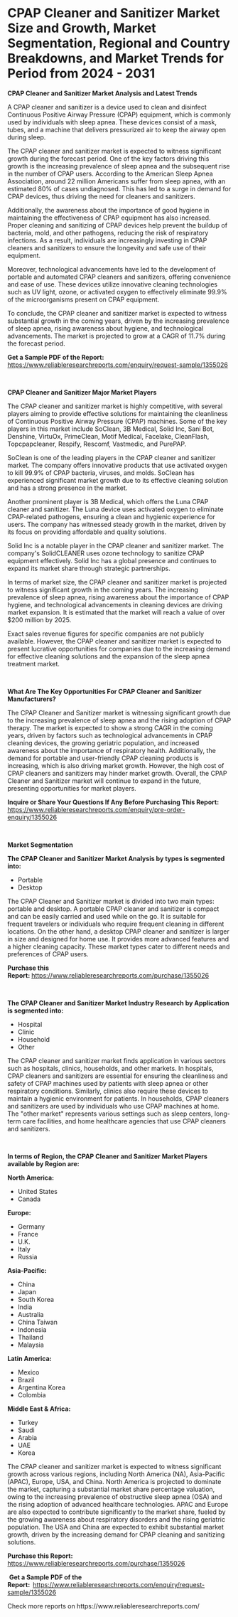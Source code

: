 <p><h1>CPAP Cleaner and Sanitizer Market Size and Growth, Market Segmentation, Regional and Country Breakdowns, and Market Trends for Period from 2024 -  2031</h1></p><p><strong>CPAP Cleaner and Sanitizer Market Analysis and Latest Trends</strong></p>
<p><p>A CPAP cleaner and sanitizer is a device used to clean and disinfect Continuous Positive Airway Pressure (CPAP) equipment, which is commonly used by individuals with sleep apnea. These devices consist of a mask, tubes, and a machine that delivers pressurized air to keep the airway open during sleep.</p><p>The CPAP cleaner and sanitizer market is expected to witness significant growth during the forecast period. One of the key factors driving this growth is the increasing prevalence of sleep apnea and the subsequent rise in the number of CPAP users. According to the American Sleep Apnea Association, around 22 million Americans suffer from sleep apnea, with an estimated 80% of cases undiagnosed. This has led to a surge in demand for CPAP devices, thus driving the need for cleaners and sanitizers.</p><p>Additionally, the awareness about the importance of good hygiene in maintaining the effectiveness of CPAP equipment has also increased. Proper cleaning and sanitizing of CPAP devices help prevent the buildup of bacteria, mold, and other pathogens, reducing the risk of respiratory infections. As a result, individuals are increasingly investing in CPAP cleaners and sanitizers to ensure the longevity and safe use of their equipment.</p><p>Moreover, technological advancements have led to the development of portable and automated CPAP cleaners and sanitizers, offering convenience and ease of use. These devices utilize innovative cleaning technologies such as UV light, ozone, or activated oxygen to effectively eliminate 99.9% of the microorganisms present on CPAP equipment.</p><p>To conclude, the CPAP cleaner and sanitizer market is expected to witness substantial growth in the coming years, driven by the increasing prevalence of sleep apnea, rising awareness about hygiene, and technological advancements. The market is projected to grow at a CAGR of 11.7% during the forecast period.</p></p>
<p><strong>Get a Sample PDF of the Report:&nbsp;</strong> <a href="https://www.reliableresearchreports.com/enquiry/request-sample/1355026">https://www.reliableresearchreports.com/enquiry/request-sample/1355026</a></p>
<p>&nbsp;</p>
<p><strong>CPAP Cleaner and Sanitizer Major Market Players</strong></p>
<p><p>The CPAP cleaner and sanitizer market is highly competitive, with several players aiming to provide effective solutions for maintaining the cleanliness of Continuous Positive Airway Pressure (CPAP) machines. Some of the key players in this market include SoClean, 3B Medical, Solid Inc, Sani Bot, Denshine, VirtuOx, PrimeClean, Motif Medical, Facelake, CleanFlash, Topcpapcleaner, Respify, Rescomf, Vastmedic, and PurePAP.</p><p>SoClean is one of the leading players in the CPAP cleaner and sanitizer market. The company offers innovative products that use activated oxygen to kill 99.9% of CPAP bacteria, viruses, and molds. SoClean has experienced significant market growth due to its effective cleaning solution and has a strong presence in the market.</p><p>Another prominent player is 3B Medical, which offers the Luna CPAP cleaner and sanitizer. The Luna device uses activated oxygen to eliminate CPAP-related pathogens, ensuring a clean and hygienic experience for users. The company has witnessed steady growth in the market, driven by its focus on providing affordable and quality solutions.</p><p>Solid Inc is a notable player in the CPAP cleaner and sanitizer market. The company's SolidCLEANER uses ozone technology to sanitize CPAP equipment effectively. Solid Inc has a global presence and continues to expand its market share through strategic partnerships.</p><p>In terms of market size, the CPAP cleaner and sanitizer market is projected to witness significant growth in the coming years. The increasing prevalence of sleep apnea, rising awareness about the importance of CPAP hygiene, and technological advancements in cleaning devices are driving market expansion. It is estimated that the market will reach a value of over $200 million by 2025.</p><p>Exact sales revenue figures for specific companies are not publicly available. However, the CPAP cleaner and sanitizer market is expected to present lucrative opportunities for companies due to the increasing demand for effective cleaning solutions and the expansion of the sleep apnea treatment market.</p></p>
<p>&nbsp;</p>
<p><strong>What Are The Key Opportunities For CPAP Cleaner and Sanitizer Manufacturers?</strong></p>
<p><p>The CPAP Cleaner and Sanitizer market is witnessing significant growth due to the increasing prevalence of sleep apnea and the rising adoption of CPAP therapy. The market is expected to show a strong CAGR in the coming years, driven by factors such as technological advancements in CPAP cleaning devices, the growing geriatric population, and increased awareness about the importance of respiratory health. Additionally, the demand for portable and user-friendly CPAP cleaning products is increasing, which is also driving market growth. However, the high cost of CPAP cleaners and sanitizers may hinder market growth. Overall, the CPAP Cleaner and Sanitizer market will continue to expand in the future, presenting opportunities for market players.</p></p>
<p><strong>Inquire or Share Your Questions If Any Before Purchasing This Report:</strong> <a href="https://www.reliableresearchreports.com/enquiry/pre-order-enquiry/1355026">https://www.reliableresearchreports.com/enquiry/pre-order-enquiry/1355026</a></p>
<p>&nbsp;</p>
<p><strong>Market Segmentation</strong></p>
<p><strong>The CPAP Cleaner and Sanitizer Market Analysis by types is segmented into:</strong></p>
<p><ul><li>Portable</li><li>Desktop</li></ul></p>
<p><p>The CPAP Cleaner and Sanitizer market is divided into two main types: portable and desktop. A portable CPAP cleaner and sanitizer is compact and can be easily carried and used while on the go. It is suitable for frequent travelers or individuals who require frequent cleaning in different locations. On the other hand, a desktop CPAP cleaner and sanitizer is larger in size and designed for home use. It provides more advanced features and a higher cleaning capacity. These market types cater to different needs and preferences of CPAP users.</p></p>
<p><strong>Purchase this Report:&nbsp;</strong><a href="https://www.reliableresearchreports.com/purchase/1355026">https://www.reliableresearchreports.com/purchase/1355026</a></p>
<p>&nbsp;</p>
<p><strong>The CPAP Cleaner and Sanitizer Market Industry Research by Application is segmented into:</strong></p>
<p><ul><li>Hospital</li><li>Clinic</li><li>Household</li><li>Other</li></ul></p>
<p><p>The CPAP cleaner and sanitizer market finds application in various sectors such as hospitals, clinics, households, and other markets. In hospitals, CPAP cleaners and sanitizers are essential for ensuring the cleanliness and safety of CPAP machines used by patients with sleep apnea or other respiratory conditions. Similarly, clinics also require these devices to maintain a hygienic environment for patients. In households, CPAP cleaners and sanitizers are used by individuals who use CPAP machines at home. The "other market" represents various settings such as sleep centers, long-term care facilities, and home healthcare agencies that use CPAP cleaners and sanitizers.</p></p>
<p>&nbsp;</p>
<p><strong>In terms of Region, the CPAP Cleaner and Sanitizer Market Players available by Region are:</strong></p>
<p>
    <p> <strong> North America: </strong>
        <ul>
            <li>United States</li>
            <li>Canada</li>
        </ul>
        </p> 
    <p> <strong> Europe: </strong>
        <ul>
            <li>Germany</li>
            <li>France</li>
            <li>U.K.</li>
            <li>Italy</li>
            <li>Russia</li>
        </ul>
        </p> 
    <p> <strong> Asia-Pacific: </strong>
        <ul>
            <li>China</li>
            <li>Japan</li>
            <li>South Korea</li>
            <li>India</li>
            <li>Australia</li>
            <li>China Taiwan</li>
            <li>Indonesia</li>
            <li>Thailand</li>
            <li>Malaysia</li>
        </ul>
        </p> 
    <p> <strong> Latin America: </strong>
        <ul>
            <li>Mexico</li>
            <li>Brazil</li>
            <li>Argentina Korea</li>
            <li>Colombia</li>
        </ul>
        </p> 
    <p> <strong> Middle East & Africa: </strong>
        <ul>
            <li>Turkey</li>
            <li>Saudi</li>
            <li>Arabia</li>
            <li>UAE</li>
            <li>Korea</li>
        </ul>
    </p>
    </p>
<p><p>The CPAP cleaner and sanitizer market is expected to witness significant growth across various regions, including North America (NA), Asia-Pacific (APAC), Europe, USA, and China. North America is projected to dominate the market, capturing a substantial market share percentage valuation, owing to the increasing prevalence of obstructive sleep apnea (OSA) and the rising adoption of advanced healthcare technologies. APAC and Europe are also expected to contribute significantly to the market share, fueled by the growing awareness about respiratory disorders and the rising geriatric population. The USA and China are expected to exhibit substantial market growth, driven by the increasing demand for CPAP cleaning and sanitizing solutions.</p></p>
<p><strong>Purchase this Report: </strong><a href="https://www.reliableresearchreports.com/purchase/1355026">https://www.reliableresearchreports.com/purchase/1355026</a></p>
<p>&nbsp;<strong>Get a Sample PDF of the Report:&nbsp;&nbsp;</strong><a href="https://www.reliableresearchreports.com/enquiry/request-sample/1355026">https://www.reliableresearchreports.com/enquiry/request-sample/1355026</a></p>
<p><strong></strong></p>
<p>Check more reports on https://www.reliableresearchreports.com/</p>